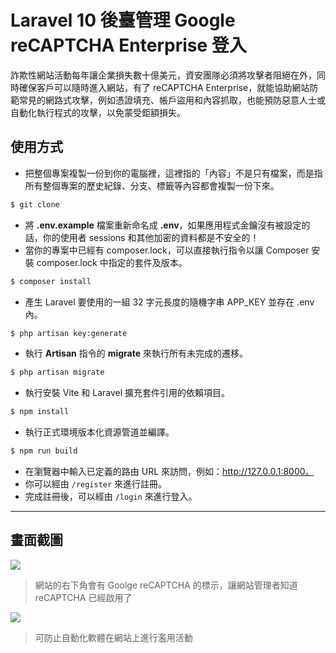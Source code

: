 # Laravel 10 後臺管理 Google reCAPTCHA Enterprise 登入

詐欺性網站活動每年讓企業損失數十億美元，資安團隊必須將攻擊者阻絕在外，同時確保客戶可以隨時進入網站，有了 reCAPTCHA Enterprise，就能協助網站防範常見的網路式攻擊，例如憑證填充、帳戶盜用和內容抓取，也能預防惡意人士或自動化執行程式的攻擊，以免蒙受鉅額損失。

## 使用方式
- 把整個專案複製一份到你的電腦裡，這裡指的「內容」不是只有檔案，而是指所有整個專案的歷史紀錄、分支、標籤等內容都會複製一份下來。
```sh
$ git clone
```
- 將 __.env.example__ 檔案重新命名成 __.env__，如果應用程式金鑰沒有被設定的話，你的使用者 sessions 和其他加密的資料都是不安全的！
- 當你的專案中已經有 composer.lock，可以直接執行指令以讓 Composer 安裝 composer.lock 中指定的套件及版本。
```sh
$ composer install
```
- 產生 Laravel 要使用的一組 32 字元長度的隨機字串 APP_KEY 並存在 .env 內。
```sh
$ php artisan key:generate
```
- 執行 __Artisan__ 指令的 __migrate__ 來執行所有未完成的遷移。
```sh
$ php artisan migrate
```
- 執行安裝 Vite 和 Laravel 擴充套件引用的依賴項目。
```sh
$ npm install
```
- 執行正式環境版本化資源管道並編譯。
```sh
$ npm run build
```
- 在瀏覽器中輸入已定義的路由 URL 來訪問，例如：http://127.0.0.1:8000。
- 你可以經由 `/register` 來進行註冊。
- 完成註冊後，可以經由 `/login` 來進行登入。

----

## 畫面截圖
![](https://i.imgur.com/C4DqeUo.png)
> 網站的右下角會有 Goolge reCAPTCHA 的標示，讓網站管理者知道 reCAPTCHA 已經啟用了

![](https://i.imgur.com/BSpyDJK.png)
> 可防止自動化軟體在網站上進行濫用活動